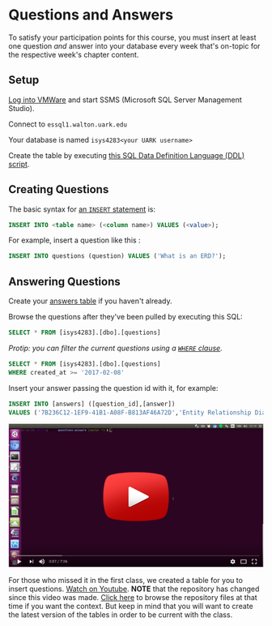 # Questions and Answers

To satisfy your participation points for this course,
you must insert at least one question *and* answer into your database
every week that's on-topic for the respective week's chapter content.

## Setup

[Log into VMWare][7] and start SSMS (Microsoft SQL Server Management Studio).

Connect to `essql1.walton.uark.edu`

Your database is named `isys4283<your UARK username>`

Create the table by executing [this SQL Data Definition Language (DDL) script][3].

## Creating Questions

The basic syntax for [an `INSERT` statement][8] is:

```sql
INSERT INTO <table name> (<column name>) VALUES (<value>);
```

For example, insert a question like this :

```sql
INSERT INTO questions (question) VALUES ('What is an ERD?');
```

## Answering Questions

Create your [answers table][4] if you haven't already.

Browse the questions after they've been pulled by executing this SQL:

```sql
SELECT * FROM [isys4283].[dbo].[questions]
```

*Protip: you can filter the current questions using a [`WHERE` clause][6].*

```sql
SELECT * FROM [isys4283].[dbo].[questions]
WHERE created_at >= '2017-02-08'
```

Insert your answer passing the question id with it, for example:

```sql
INSERT INTO [answers] ([question_id],[answer])
VALUES ('7B236C12-1EF9-41B1-A08F-B813AF46A72D','Entity Relationship Diagram');
```

[![Youtube Thumbnail][2]][1]

For those who missed it in the first class, we created a table for you to
insert questions. [Watch on Youtube][1]. **NOTE** that the repository has changed since this
video was made. [Click here][5] to browse the repository files at that time if you want the context.
But keep in mind that you will want to create the latest version of the tables
in order to be current with the class.

[1]:https://youtu.be/2t2IeNA1bi0?hd=1
[2]:./docs/images/youtube.png
[3]:./sql/create-questions-table.sql
[4]:./sql/create-answers-table.sql
[5]:https://github.com/ISYS4283/questions-answers/tree/5452b90c488d6ae05b9c87e578a8165504bafb7f
[6]:http://www.w3schools.com/sql/sql_where.asp
[7]:https://waltonlab.uark.edu/
[8]:http://www.w3schools.com/sql/sql_insert.asp
